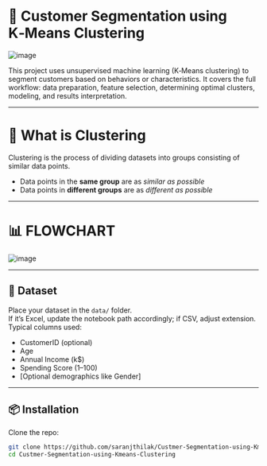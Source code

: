 # 🧩 Customer Segmentation using K‑Means Clustering

![image](https://user-images.githubusercontent.com/94320118/221631354-2e5a953c-5e1e-4037-9a7a-4ed8f9d8d8d3.png)

This project uses unsupervised machine learning (K‑Means clustering) to segment customers based on behaviors or characteristics. It covers the full workflow: data preparation, feature selection, determining optimal clusters, modeling, and results interpretation.

---

# 📌 What is Clustering

Clustering is the process of dividing datasets into groups consisting of similar data points.

- Data points in the **same group** are as *similar as possible*  
- Data points in **different groups** are as *different as possible*

---

# 📊 FLOWCHART

![image](https://user-images.githubusercontent.com/94320118/221631968-2a9a5193-708a-49d1-a69b-8937a0436890.png)

---

## 📂 Dataset

Place your dataset in the `data/` folder.  
If it’s Excel, update the notebook path accordingly; if CSV, adjust extension.  
Typical columns used:
- CustomerID (optional)
- Age
- Annual Income (k$)
- Spending Score (1–100)
- [Optional demographics like Gender]

---

## 📦 Installation

Clone the repo:

```bash
git clone https://github.com/saranjthilak/Custmer-Segmentation-using-Kmeans-Clustering.git
cd Custmer-Segmentation-using-Kmeans-Clustering
